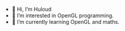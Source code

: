 - 👋 Hi, I’m Huloud
- 👀 I’m interested in OpenGL programming.
- 🌱 I’m currently learning OpenGL and maths.
